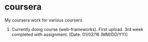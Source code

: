 # coursera
My coursera work for various coursers


1) Currently doing course (web-frameworks). First upload. 3rd week completed with assignment. [Date: 01/02/16 (MM/DD/YY)]
